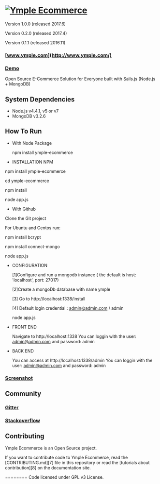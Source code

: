 <h1>
<a href="http://www.ymple.com"><img alt="Ymple Ecommerce" src="http://www.ymple.com/assets/img/colors/blue/logo_big.png" title="Ymple Ecommerce"/></a>
</h1>

Version 1.0.0 (released 2017.6)

Version 0.2.0 (released 2017.4)

Version 0.1.1 (released 2016.11)


### [www.ymple.com](http://www.ymple.com/)

### [Demo](http://demo.ymple.com/)


Open Source E-Commerce Solution for Everyone built with Sails.js (Node.js + MongoDB)

System Dependencies
--------

* Node.js v4.4.1, v5 or v7
* MongoDB v3.2.6

How To Run
--------
- With Node Package

    npm install ymple-ecommerce

- INSTALLATION NPM

npm install ymple-ecommerce

cd ymple-ecommerce

npm install

node app.js


- With Github

Clone the Git project

For Ubuntu and Centos run:

npm install bcrypt

npm install connect-mongo

node app.js

- CONFIGURATION

     [1]Configure and run a mongodb instance ( the default is  host: 'localhost', port: 27017)

     [2]Create a mongoDb database with name ymple

     [3] Go to http://localhost:1338/install

     [4] Default login credential : admin@admin.com / admin

     node app.js

- FRONT END

     Navigate to http://localhost:1338
     You can loggin with the user:  admin@admin.com and password: admin

- BACK END

     You can access at http://localhost:1338/admin
     You can loggin with the user:  admin@admin.com and password: admin


### [Screenshot](http://www.ymple.com/screenshot-front.html)


Community
--------

### [Gitter](https://gitter.im/Ymple/ymple-commerce)

### [Stackoverflow](https://stackoverflow.com/search?q=ymple+ecommerce)



Contributing
--------

Ymple Ecommerce is an Open Source project.

If you want to contribute code to Ymple Ecommerce, read the [CONTRIBUTING.md][7] file in this repository or read the [tutorials about contribution][8] on the documentation site.


========
Code licensed under GPL v3 License.
